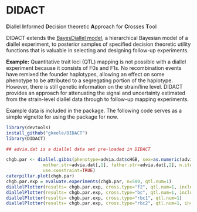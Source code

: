 DIDACT
======

**D**iallel **I**nformed **D**ecision theoretic **A**pproach for **C**rosses **T**ool

DIDACT extends the [BayesDiallel model](http://valdarlab.unc.edu/software/bayesdiallel/BayesDiallel.html), a hierarchical Bayesian model of a diallel experiment, to posterior samples of specified decision theoretic utility functions that is valuable in selecting and designing follow-up experiments.

**Example:** Quantitative trait loci (QTL) mapping is not possible with a diallel experiment because it consists of F0s and F1s. No recombination events have remixed the founder haplotypes, allowing an effect on some phenotype to be attributed to a segregating portion of the haplotype. However, there is still genetic information on the strain/line level. DIDACT provides an approach for attenuating the signal and uncertainty estimated from the strain-level diallel data through to follow-up mapping experiments.

Example data is included in the package. The following code serves as a simple vignette for using the package for now.
```r
library(devtools)
install_github("gkeele/DIDACT")
library(DIDACT)

## advia.dat is a diallel data set pre-loaded in DIDACT

chgb.par <- diallel.gibbs(phenotype=advia.dat$cHGB, sex=as.numeric(advia.dat$is.female=="F"),
			  mother.str=advia.dat[,1], father.str=advia.dat[,2], n.iter=10000, burn.in=10000,
			  use.constraint=TRUE)
caterpillar.plot(chgb.par)
chgb.par.exp = evaluate.experiments(chgb.par, n=500, qtl.num=1)
diallelPlotter(results= chgb.par.exp, cross.type="f2", qtl.num=1, include.bar.plots = FALSE, include.density = FALSE, include.rank = TRUE, include.info.plot = FALSE)
diallelPlotter(results= chgb.par.exp, cross.type="bc", qtl.num=1, include.bar.plots = FALSE, include.density = FALSE, include.rank = TRUE, include.info.plot = FALSE)
diallelPlotter(results= chgb.par.exp, cross.type="rbc1", qtl.num=1)
diallelPlotter(results= chgb.par.exp, cross.type="rbc2", qtl.num=1, include.bar.plots = FALSE, include.density = FALSE, include.rank = TRUE, include.info.plot = FALSE)
```